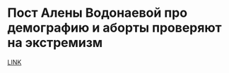 # Пост Алены Водонаевой про демографию и аборты проверяют на экстремизм



[LINK](https://varlamov.ru/3788252.html)